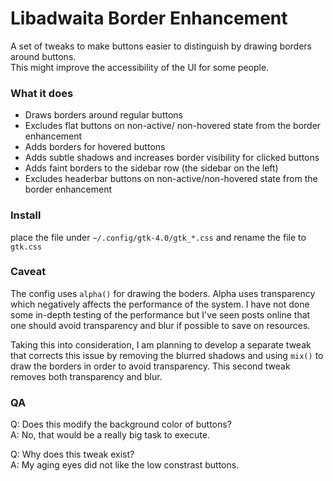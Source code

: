 # Libadwaita Border Enhancement

A set of tweaks to make buttons easier to distinguish by drawing borders around buttons.\
This might improve the accessibility of the UI for some people.

### What it does
- Draws borders around regular buttons
- Excludes flat buttons on non-active/ non-hovered state from the border enhancement
- Adds borders for hovered buttons
- Adds subtle shadows and increases border visibility for clicked buttons
- Adds faint borders to the sidebar row (the sidebar on the left)
- Excludes headerbar buttons on non-active/non-hovered state from the border enhancement

### Install

place the file under `~/.config/gtk-4.0/gtk_*.css` and rename the file to `gtk.css`

### Caveat
The config uses `alpha()` for drawing the boders. Alpha uses transparency which negatively affects the performance of the system. I have not done some in-depth testing of the performance but I've seen posts online that one should avoid transparency and blur if possible to save on resources.

Taking this into consideration, I am planning to develop a separate tweak that corrects this issue by removing the blurred shadows and using `mix()` to draw the borders in order to avoid transparency. This second tweak removes both transparency and blur.

### QA

Q: Does this modify the background color of buttons?\
A: No, that would be a really big task to execute.

Q: Why does this tweak exist?\
A: My aging eyes did not like the low constrast buttons.
